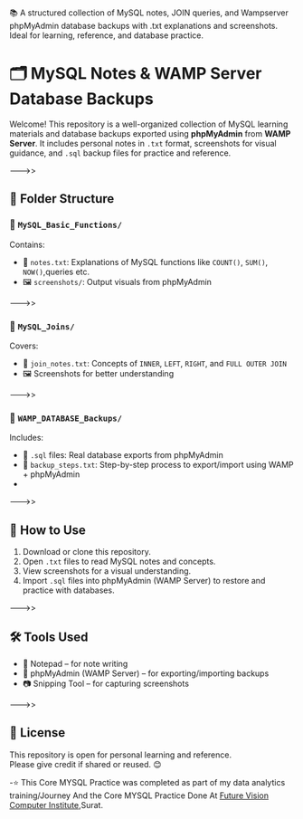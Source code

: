 📚 A structured collection of MySQL notes, JOIN queries, and Wampserver phpMyAdmin database backups with .txt explanations and screenshots. Ideal for learning, reference, and database practice.

# 🗂️ MySQL Notes & WAMP Server Database Backups

Welcome! This repository is a well-organized collection of MySQL learning materials and database backups exported using **phpMyAdmin** from **WAMP Server**. It includes personal notes in `.txt` format, screenshots for visual guidance, and `.sql` backup files for practice and reference.

--->>

## 📁 Folder Structure

### 📌 `MySQL_Basic_Functions/`
Contains:
- 📄 `notes.txt`: Explanations of MySQL functions like `COUNT()`, `SUM()`, `NOW()`,queries etc.
- 🖼️ `screenshots/`: Output visuals from phpMyAdmin
  
--->>

### 📌 `MySQL_Joins/`
Covers:
- 📄 `join_notes.txt`: Concepts of `INNER`, `LEFT`, `RIGHT`, and `FULL OUTER JOIN`
- 🖼️ Screenshots for better understanding

--->>

### 📌 `WAMP_DATABASE_Backups/`
Includes:
- 🧾 `.sql` files: Real database exports from phpMyAdmin
- 📄 `backup_steps.txt`: Step-by-step process to export/import using WAMP + phpMyAdmin
- 
--->>

## 🚀 How to Use

1. Download or clone this repository.
2. Open `.txt` files to read MySQL notes and concepts.
3. View screenshots for a visual understanding.
4. Import `.sql` files into phpMyAdmin (WAMP Server) to restore and practice with databases.

--->>

## 🛠️ Tools Used

- 🧠 Notepad – for note writing
- 🧪 phpMyAdmin (WAMP Server) – for exporting/importing backups
- 📷 Snipping Tool – for capturing screenshots

--->>

## 📜 License

This repository is open for personal learning and reference.  
Please give credit if shared or reused. 😊

-⭐ This Core MYSQL Practice was completed as part of my data analytics training/Journey And the Core MYSQL Practice Done At <a href="https://futurevisioncomputers.com/">Future Vision Computer Institute</a>,Surat.
